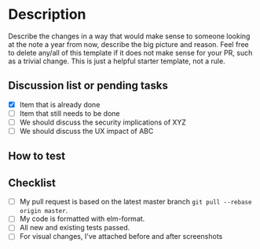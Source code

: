 # Description

Describe the changes in a way that would make sense to someone looking
at the note a year from now, describe the big picture and reason.
Feel free to delete any/all of this template if it does not make sense
for your PR, such as a trivial change.
This is just a helpful starter template, not a rule.

## Discussion list or pending tasks

<!-- it's often easier to discuss a change before it's totally done.
A pull request is a great spot to have a discussion about an idea.
List the things that are remaining before this PR is ready for final review.
Point out anything that you are specifically looking for feedback on.
-->

* [x] Item that is already done
* [ ] Item that still needs to be done
* [ ] We should discuss the security implications of XYZ
* [ ] We should discuss the UX impact of ABC

## How to test

<!--- Explain how someone can see your changes in action.
What used to happen?
What happens now?
-->

## Checklist

<!--- Go over all the following points, and put an `x` in all the boxes that
apply. -->

<!--- If you're unsure about any of these, don't hesitate to ask. We're here to
help! -->

* [ ] My pull request is based on the latest master branch
      `git pull --rebase origin master`.
* [ ] My code is formatted with elm-format.
* [ ] All new and existing tests passed.
* [ ] For visual changes, I've attached before and after screenshots
